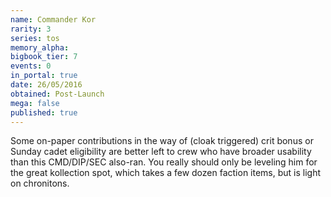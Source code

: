 ```yaml
---
name: Commander Kor
rarity: 3
series: tos
memory_alpha:
bigbook_tier: 7
events: 0
in_portal: true
date: 26/05/2016
obtained: Post-Launch
mega: false
published: true
---
```


Some on-paper contributions in the way of (cloak triggered) crit bonus or Sunday cadet eligibility are better left to crew who have broader usability than this CMD/DIP/SEC also-ran. You really should only be leveling him for the great kollection spot, which takes a few dozen faction items, but is light on chronitons.
